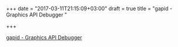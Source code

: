 +++
date = "2017-03-11T21:15:09+03:00"
draft = true
title = "gapid - Graphics API Debugger "

+++

<p><a href="https://t.co/rVMYUlx2zw">gapid - Graphics API Debugger </a></p>
